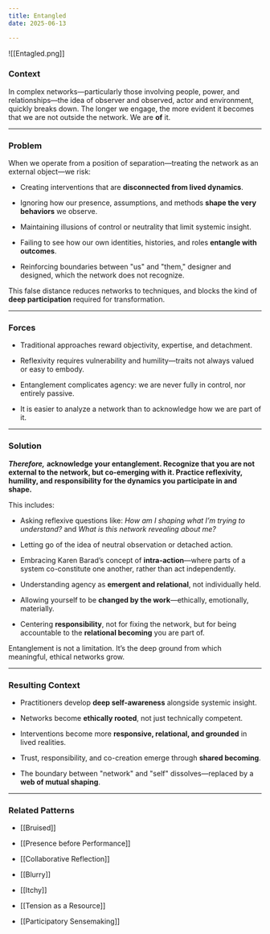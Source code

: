 ```yaml
---
title: Entangled
date: 2025-06-13

---
```


![[Entagled.png]]

### **Context**

In complex networks—particularly those involving people, power, and relationships—the idea of observer and observed, actor and environment, quickly breaks down. The longer we engage, the more evident it becomes that we are not outside the network. We are **of** it.

---

### **Problem**

When we operate from a position of separation—treating the network as an external object—we risk:

- Creating interventions that are **disconnected from lived dynamics**.

- Ignoring how our presence, assumptions, and methods **shape the very behaviors** we observe.

- Maintaining illusions of control or neutrality that limit systemic insight.

- Failing to see how our own identities, histories, and roles **entangle with outcomes**.

- Reinforcing boundaries between "us" and "them," designer and designed, which the network does not recognize.


This false distance reduces networks to techniques, and blocks the kind of **deep participation** required for transformation.

---

### **Forces**

- Traditional approaches reward objectivity, expertise, and detachment.

- Reflexivity requires vulnerability and humility—traits not always valued or easy to embody.

- Entanglement complicates agency: we are never fully in control, nor entirely passive.

- It is easier to analyze a network than to acknowledge how we are part of it.


---

### **Solution**

***Therefore,*** **acknowledge your entanglement. Recognize that you are not external to the network, but co-emerging with it. Practice reflexivity, humility, and responsibility for the dynamics you participate in and shape.**

This includes:

- Asking reflexive questions like: _How am I shaping what I’m trying to understand?_ and _What is this network revealing about me?_

- Letting go of the idea of neutral observation or detached action.

- Embracing Karen Barad’s concept of **intra-action**—where parts of a system co-constitute one another, rather than act independently.

- Understanding agency as **emergent and relational**, not individually held.

- Allowing yourself to be **changed by the work**—ethically, emotionally, materially.

- Centering **responsibility**, not for fixing the network, but for being accountable to the **relational becoming** you are part of.


Entanglement is not a limitation. It’s the deep ground from which meaningful, ethical networks grow.

---

### **Resulting Context**

- Practitioners develop **deep self-awareness** alongside systemic insight.

- Networks become **ethically rooted**, not just technically competent.

- Interventions become more **responsive, relational, and grounded** in lived realities.

- Trust, responsibility, and co-creation emerge through **shared becoming**.

- The boundary between "network" and "self" dissolves—replaced by a **web of mutual shaping**.


---

### **Related Patterns**

- [[Bruised]]

- [[Presence before Performance]]

- [[Collaborative Reflection]]

- [[Blurry]]

- [[Itchy]]

- [[Tension as a Resource]]

- [[Participatory Sensemaking]]